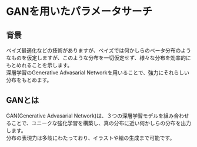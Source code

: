 # GANを用いたパラメータサーチ

## 背景
ベイズ最適化などの技術がありますが、ベイズでは何かしらのベータ分布のようなものを仮定しますが、このような分布を一切仮定せず、様々な分布を効率的にもとめれることを示します。  
深層学習のGenerative Advasarial Networkを用いることで、強力にそれらしい分布をもとめます。  

## GANとは
GAN(Generative Advasarial Network)は、３つの深層学習モデルを組み合わせることで、ユニークな強化学習を構築し、真の分布に近い何かしらの分布を出力します。  
分布の表現力は多岐にわたっており、イラストや絵の生成まで可能です。  

